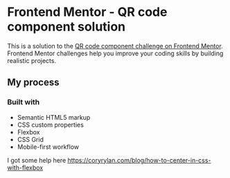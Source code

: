# Frontend Mentor - QR code component solution

This is a solution to the [QR code component challenge on Frontend Mentor](https://www.frontendmentor.io/challenges/qr-code-component-iux_sIO_H). Frontend Mentor challenges help you improve your coding skills by building realistic projects. 


## My process

### Built with

- Semantic HTML5 markup
- CSS custom properties
- Flexbox
- CSS Grid
- Mobile-first workflow



I got some help here https://coryrylan.com/blog/how-to-center-in-css-with-flexbox